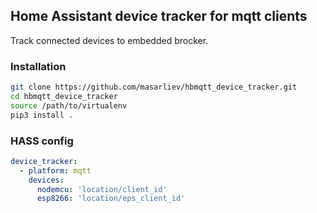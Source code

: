 ## Home Assistant device tracker for mqtt clients
Track connected devices to embedded brocker.
### Installation 
```sh
git clone https://github.com/masarliev/hbmqtt_device_tracker.git
cd hbmqtt_device_tracker
source /path/to/virtualenv
pip3 install .
```
### HASS config
```yaml
device_tracker:
  - platform: mqtt
    devices:
      nodemcu: 'location/client_id'
      esp8266: 'location/eps_client_id'
```

